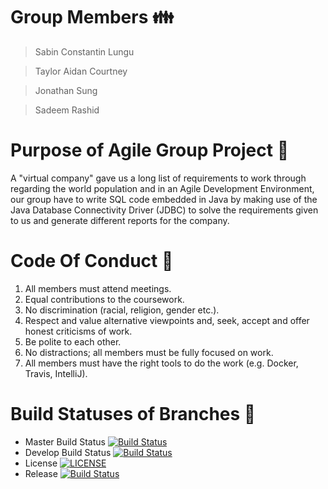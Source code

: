 
# Group Members :family:
> Sabin Constantin Lungu

> Taylor Aidan Courtney

> Jonathan Sung

> Sadeem Rashid

# Purpose of Agile Group Project :runner:
A "virtual company" gave us a long list of requirements to work through regarding the world population and in an Agile Development Environment, our group have to write SQL code embedded in Java by making use of the Java Database Connectivity Driver (JDBC) to solve the requirements given to us and generate different reports for the company. 

# Code Of Conduct :bookmark:

1. All members must attend meetings.
2. Equal contributions to the coursework.
3. No discrimination (racial, religion, gender etc.).
4. Respect and value alternative viewpoints and, seek, accept and offer honest criticisms of work.
5. Be polite to each other.
6. No distractions; all members must be fully focused on work.
7. All members must have the right tools to do the work (e.g. Docker, Travis, IntelliJ).


# Build Statuses of Branches :statue_of_liberty:
- Master Build Status [![Build Status](https://travis-ci.com/sabinlungudotcpp/World-Population-Java-SQL-Group-Project.svg?branch=master)](https://travis-ci.com/sabinlungudotcpp/World-Population-Java-SQL-Group-Project)
- Develop Build Status [![Build Status](https://travis-ci.com/sabinlungudotcpp/World-Population-Java-SQL-Group-Project.svg?branch=develop)](https://travis-ci.com/sabinlungudotcpp/World-Population-Java-SQL-Group-Project)
- License [![LICENSE](https://img.shields.io/github/license/kevin-chalmers/sem.svg?style=flat-square)](https://github.com/kevin-chalmers/sem/blob/master/LICENSE)
- Release [![Build Status](https://travis-ci.com/sabinlungudotcpp/World-Population-Java-SQL-Group-Project.svg?branch=release)](https://travis-ci.com/sabinlungudotcpp/World-Population-Java-SQL-Group-Project)
